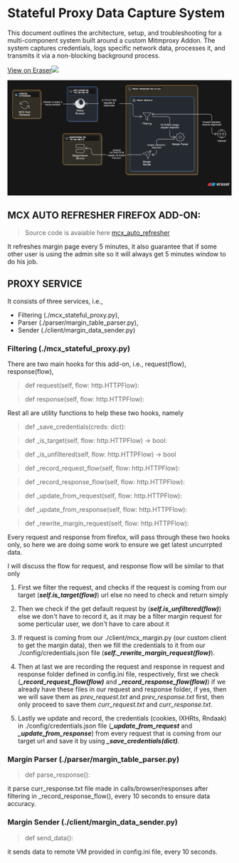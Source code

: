 # Stateful Proxy Data Capture System

This document outlines the architecture, setup, and troubleshooting for a multi-component system built around a custom Mitmproxy Addon. The system captures credentials, logs specific network data, processes it, and transmits it via a non-blocking background process.

[View on Eraser![](https://app.eraser.io/workspace/afaNtqxn3gFuGwoZLWi7/preview)](https://app.eraser.io/workspace/afaNtqxn3gFuGwoZLWi7)

![Alt text for the SVG](./proxy-diagram.png "Proxy Setup")

## MCX AUTO REFRESHER FIREFOX ADD-ON:

> Source code is avaiable here [mcx_auto_refresher](https://github.com/varun-pal-singh/mcx-refresher)

It refreshes margin page every 5 minutes, it also guarantee that if some other user is using the admin site so it will always get 5 minutes window to do his job.

## PROXY SERVICE 

It consists of three services, i.e., 

- Filtering (./mcx_stateful_proxy.py), 
- Parser (./parser/margin_table_parser.py), 
- Sender (./client/margin_data_sender.py)

### Filtering (./mcx_stateful_proxy.py)

There are two main hooks for this add-on, i.e., request(flow), response(flow), 

> def request(self, flow: http.HTTPFlow):

> def response(self, flow: http.HTTPFlow):

Rest all are utility functions to help these two hooks, namely

> def _save_credentials(creds: dict):

> def _is_target(self, flow: http.HTTPFlow) -> bool:

> def _is_unfiltered(self, flow: http.HTTPFlow) -> bool

> def _record_request_flow(self, flow: http.HTTPFlow):

> def _record_response_flow(self, flow: http.HTTPFlow):

> def _update_from_request(self, flow: http.HTTPFlow):

> def _update_from_response(self, flow: http.HTTPFlow):

> def _rewrite_margin_request(self, flow: http.HTTPFlow):

Every request and response from firefox, will pass through these two hooks only, so here we are doing some work to ensure we get latest uncurrpted data.

I will discuss the flow for request, and response flow will be similar to that only

1. First we filter the request, and checks if the request is coming from our target (***self.is_target(flow)***) url else no need to check and return simply

2. Then we check if the get default request by (***self.is_unfiltered(flow)***) else we don't have to record it, as it may be a filter margin request for some perticular user, we don't have to care about it

3. If request is coming from our ./client/mcx_margin.py (our custom client to get the margin data), then we fill the credentials to it from our ./config/credentials.json file (***self._rewrite_margin_request(flow)***).

4. Then at last we are recording the request and response in request and response folder defined in config.ini file, respectively, first we check (***_record_request_flow(flow)*** and ***_record_response_flow(flow)***) if we already have these files in our request and response folder, if yes, then we will save them as *prev_request.txt* and *prev_response.txt* first, then only proceed to save them *curr_request.txt* and *curr_response.txt*.

5. Lastly we update and record, the credentials (cookies, IXHRts, Rndaak) in ./config/credentials.json file (***_update_from_request*** and ***_update_from_response***) from every request that is coming from our target url and save it by using ***_save_credentials(dict)***.

### Margin Parser (./parser/margin_table_parser.py)

> def parse_response():   

it parse curr_response.txt file made in calls/browser/responses after filtering in _record_response_flow(), every 10 seconds to ensure data accuracy.

### Margin Sender (./client/margin_data_sender.py)

> def send_data():    

it sends data to remote VM provided in config.ini file, every 10 seconds.

